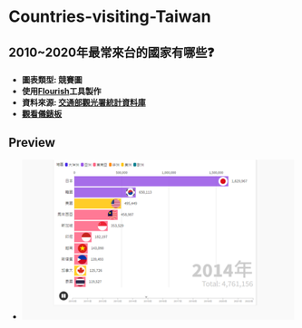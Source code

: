 # Countries-visiting-Taiwan
## 2010~2020年最常來台的國家有哪些❓
* **圖表類型: 競賽圖**
* **使用[Flourish](https://flourish.studio/)工具製作**
* **資料來源: [交通部觀光署統計資料庫](https://stat.taiwan.net.tw/)**
* **[觀看儀錶板](https://public.flourish.studio/visualisation/16546116/)**
## Preview
* ![image](flourish.PNG)
